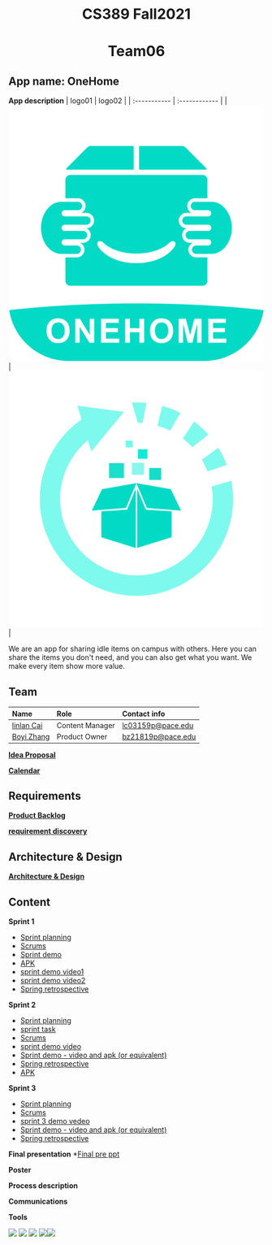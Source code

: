 <h1 align="center">CS389 Fall2021 </h1>
<H1 ALIGN="center">Team06</h1>

<h2> App name: OneHome </h2>

**App description**
| logo01 | logo02 |
| :----------- | :------------ |
| ![This is an image](https://github.com/paceuniversity/cs389f2021team6/blob/main/01%20copy.png?raw=true)  |![This is an image](https://github.com/paceuniversity/cs389f2021team6/blob/main/02%20copy.png?raw=true)|

We are an app for sharing idle items on campus with others. Here you can share the items you don't need, and you can also get what you want. We make every item show more value.

<h2> Team </h2>

| Name | Role | Contact info | 
| :----------- | :------------ | :------------ |
| [ linlan Cai](https://github.com/lialazyoaf)   | Content Manager | lc03159p@pace.edu |
| [  Boyi Zhang ](https://github.com/zhangboyi115)| Product Owner | bz21819p@pace.edu |




**[Idea Proposal](https://docs.google.com/document/d/1Y4O65naMj0IUarM-2nUE2AWCd68yfMldwEiK7t3byJo/edit?usp=sharing)**

**[Calendar](https://calendar.google.com/calendar/u/0/r?cid=aXZoMmU3NjhzMjRkdGlxZWYwcXZvbzhxcjBAZ3JvdXAuY2FsZW5kYXIuZ29vZ2xlLmNvbQ)**

<h2>Requirements</h2>

**[Product Backlog](https://docs.google.com/spreadsheets/d/1QwzCyM6pVbFFeJqngEYKHyMZibZs8vGi2wqHhM_M9ok/edit#gid=0)**

**[requirement discovery](https://docs.google.com/document/d/1xq9sqLOsAgHmiw3HjIU4jMCqYH8xzpmiCY6y_SwiUXA/edit?usp=sharing)**

<h2>Architecture & Design</h2>

**[Architecture & Design](https://docs.google.com/document/d/13mpeupEuSvwAyEvjBtUXm3FBu1TlClKN0CvOAwrSchc/edit?usp=sharing)**

<h2>Content</h2>

**Sprint 1**

* [Sprint planning](https://docs.google.com/spreadsheets/d/1QwzCyM6pVbFFeJqngEYKHyMZibZs8vGi2wqHhM_M9ok/edit?usp=sharing)
* [Scrums](https://docs.google.com/document/d/1EVroJw5ZFZusgewzSE5HTraL3jY6q_f4F69v_jz60KE/edit?usp=sharing)
* [Sprint demo](https://docs.google.com/document/d/1FYh3vLTmnD5vhiErMVRDBpV3dmm4XOb3gjzF5mcwDFk/edit?usp=sharing)
* [APK](https://drive.google.com/file/d/1OQz6lNXLoLTG1coyijDEz3RYgWVZHy_I/view?usp=sharing)
* [sprint demo video1](https://youtu.be/wc7o-mlXvbk)
* [sprint demo video2](https://youtu.be/Tn8SiMBdanc)
* [Spring retrospective](https://docs.google.com/document/d/1JklMLvCq0Cw9R0GRYbENvADkayc0nclyxshKB1zMMQs/edit?usp=sharing)

**Sprint 2**

* [Sprint planning](https://docs.google.com/spreadsheets/d/1QwzCyM6pVbFFeJqngEYKHyMZibZs8vGi2wqHhM_M9ok/edit#gid=1626702557)
* [sprint task](https://docs.google.com/document/d/1N2cpCA2WzZLNRZhN5HbQzo4L0giow0T47ILwe9hi3aY/edit?usp=sharing)
* [Scrums](https://docs.google.com/document/d/1EVroJw5ZFZusgewzSE5HTraL3jY6q_f4F69v_jz60KE/edit?usp=sharing)
* [sprint demo video](https://youtu.be/aJjOACN8XYI)
* [Sprint demo - video and apk (or equivalent)](https://docs.google.com/document/d/1GZtTZhymDtEb8djYVF7CSn1jc7c5fw60CiTPvDxQ6Qc/edit?usp=sharing)
* [Spring retrospective](https://docs.google.com/document/d/1zgzOYCqYdwTMDFHpX4MaEr6VfkRkxitKAFwCuKyGb7w/edit?usp=sharing)
* [APK](https://drive.google.com/file/d/105-Ozd8Ho-GGpOP3qWbN2BCU9yIQ_GV9/view?usp=sharing)


**Sprint 3** 

* [Sprint planning](https://docs.google.com/spreadsheets/d/1QwzCyM6pVbFFeJqngEYKHyMZibZs8vGi2wqHhM_M9ok/edit#gid=158836135)
* [Scrums](https://docs.google.com/document/d/1EVroJw5ZFZusgewzSE5HTraL3jY6q_f4F69v_jz60KE/edit?usp=sharing)
* [sprint 3 demo vedeo](https://youtu.be/3BOzeIVxBoY)
* [Sprint demo - video and apk (or equivalent)](https://docs.google.com/document/d/1OL98dQGt4CSz-XmTRQqYxVecB1PGR_El4IyDNiVMPuI/edit?usp=sharing)
* [Spring retrospective](https://docs.google.com/document/d/1Va9f8FTi1h7W70d9NzwaS8L485X6hYtn583jBT6vJak/edit?usp=sharing)

**Final presentation**
*[Final pre ppt](https://docs.google.com/presentation/d/1M35Qz5QZIpYJYhhS5v-W977Tv82aLEBe7_vnYSfLYmE/edit?usp=sharing)

**Poster**

**Process description**

**Communications**

**Tools**

 [![](https://i.imgur.com/sUs2pG4.png)](https://github.com/) [![](https://i.imgur.com/DMpHchR.png)](https://developer.android.com/studio) [![](https://i.imgur.com/1jS4ZyR.png)](https://www.google.com/drive/) [![](https://i.imgur.com/UFflCJs.png)](https://www.adobe.com/products/photoshop.html)[![](https://i.imgur.com/HVKVyVW.png)](https://firebase.google.com/)


